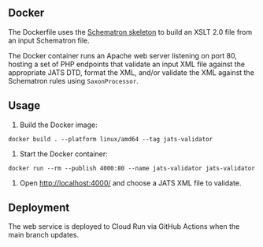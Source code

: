 ## Docker

The Dockerfile uses the [Schematron skeleton](https://github.com/Schematron/stf/tree/master/iso-schematron-xslt2) to build an XSLT 2.0 file from an input Schematron file. 

The Docker container runs an Apache web server listening on port 80, hosting a set of PHP endpoints that validate an input XML file against the appropriate JATS DTD, format the XML, and/or validate the XML against the Schematron rules using `SaxonProcessor`.

## Usage

1. Build the Docker image:
```shell
docker build . --platform linux/amd64 --tag jats-validator
```
1. Start the Docker container: 
```shell
docker run --rm --publish 4000:80 --name jats-validator jats-validator
```
1. Open <http://localhost:4000/> and choose a JATS XML file to validate.

## Deployment

The web service is deployed to Cloud Run via GitHub Actions when the main branch updates.
